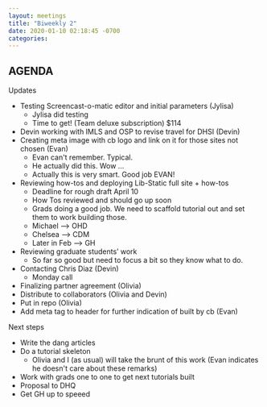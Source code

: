 ```yaml
---
layout: meetings
title: "Biweekly 2"
date: 2020-01-10 02:18:45 -0700
categories: 
---
```

## AGENDA

Updates

- Testing Screencast-o-matic editor and initial parameters (Jylisa)
    - Jylisa did testing
    - Time to get! (Team deluxe subscription) $114
- Devin working with IMLS and OSP to revise travel for DHSI (Devin)
- Creating meta image with cb logo and link on it for those sites not chosen (Evan)
    - Evan can't remember. Typical. 
    - He actually did this. Wow ... 
    - Actually this is very smart. Good job EVAN!
- Reviewing how-tos and deploying Lib-Static full site + how-tos
    - Deadline for rough draft April 10
    - How Tos reviewed and should go up soon
    - Grads doing a good job. We need to scaffold tutorial out and set them to work building those. 
    - Michael --> OHD
    - Chelsea --> CDM
    - Later in Feb --> GH
- Reviewing graduate students’ work
    - So far so good but need to focus a bit so they know what to do. 
- Contacting Chris Diaz (Devin)
    - Monday call
- Finalizing partner agreement (Olivia)
- Distribute to collaborators (Olivia and Devin)
- Put in repo (Olivia)
- Add meta tag to header for further indication of built by cb (Evan)


Next steps

- Write the dang articles
- Do a tutorial skeleton
    - Olivia and I (as usual) will take the brunt of this work (Evan indicates he doesn't care about these remarks)
- Work with grads one to one to get next tutorials built
- Proposal to DHQ
- Get GH up to speeed
